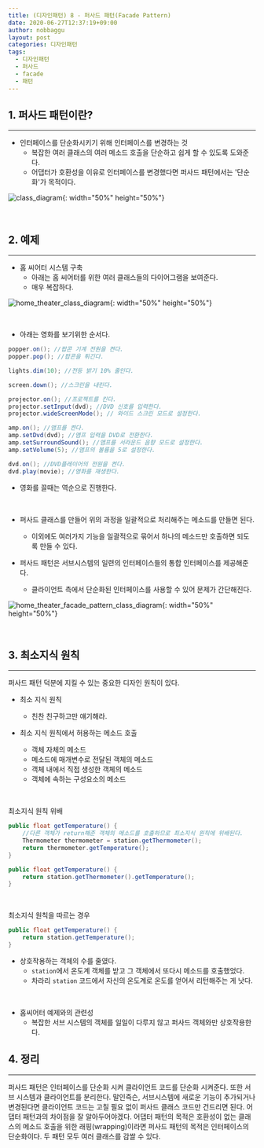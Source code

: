 ```yaml
---
title: (디자인패턴) 8 - 퍼사드 패턴(Facade Pattern)
date: 2020-06-27T12:37:19+09:00
author: nobbaggu
layout: post
categories: 디자인패턴
tags:
  - 디자인패턴
  - 퍼사드
  - facade
  - 패턴
---
```


## 1. 퍼사드 패턴이란? ##
----

+ 인터페이스를 단순화시키기 위해 인터페이스를 변경하는 것
	+ 복잡한 여러 클래스의 여러 메소드 호출을 단순하고 쉽게 할 수 있도록 도와준다.
	+ 어댑터가 호환성을 이유로 인터페이스를 변경했다면 퍼사드 패턴에서는 '단순화'가 목적이다.

![class_diagram](https://nobbaggu.github.io/images/designpattern/facadepattern/class_diagram.jpg){: width="50%" height="50%"}

<br>

## 2. 예제 ##
----

+ 홈 씨어터 시스템 구축
	+ 아래는 홈 씨어터를 위한 여러 클래스들의 다이어그램을 보여준다.
	+ 매우 복잡하다.

![home_theater_class_diagram](https://nobbaggu.github.io/images/designpattern/facadepattern/home_theater_class_diagram.jpg){: width="50%" height="50%"}

<br>

+ 아래는 영화를 보기위한 순서다.

~~~ java
popper.on(); //팝콘 기계 전원을 켠다.
popper.pop(); //팝콘을 튀긴다.

lights.dim(10); //전등 밝기 10% 줄인다.

screen.down(); //스크린을 내린다.

projector.on(); //프로젝트를 킨다.
projector.setInput(dvd); //DVD 신호를 입력한다.
projector.wideScreenMode(); // 와이드 스크린 모드로 설정한다.

amp.on(); //앰프를 켠다.
amp.setDvd(dvd); //앰프 입력을 DVD로 전환한다.
amp.setSurroundSound(); //앰프를 서라운드 음향 모드로 설정한다.
amp.setVolume(5); //앰프의 볼륨을 5로 설정한다.

dvd.on(); //DVD플레이어의 전원을 켠다.
dvd.play(movie); //영화를 재생한다.
~~~

+ 영화를 끌때는 역순으로 진행한다.

<br>

+ 퍼사드 클래스를 만들어 위의 과정을 일괄적으로 처리해주는 메소드를 만들면 된다.
	+ 이외에도 여러가지 기능을 일괄적으로 묶어서 하나의 메소드만 호출하면 되도록 만들 수 있다.
	
+ 퍼사드 패턴은 서브시스템의 일련의 인터페이스들의 통합 인터페이스를 제공해준다.
	+ 클라이언트 측에서 단순화된 인터페이스를 사용할 수 있어 문제가 간단해진다.

![home_theater_facade_pattern_class_diagram](https://nobbaggu.github.io/images/designpattern/home_theater_facade_pattern_class_diagram.jpg){: width="50%" height="50%"}
	
<br>

## 3. 최소지식 원칙 ##
----

퍼사드 패턴 덕분에 지킬 수 있는 중요한 디자인 원칙이 있다.

+ 최소 지식 원칙
	+ 친찬 친구하고만 얘기해라.

+ 최소 지식 원칙에서 허용하는 메소드 호출
	+ 객체 자체의 메소드
	+ 메소드에 매개변수로 전달된 객체의 메소드
	+ 객체 내에서 직접 생성한 객체의 메소드
	+ 객체에 속하는 구성요소의 메소드
	
<br>

최소지식 원칙 위배

~~~ java
public float getTemperature() {
	//다른 객체가 return해준 객체의 메소드를 호출하므로 최소지식 원칙에 위배된다.
	Thermometer thermometer = station.getThermometer();
	return thermometer.getTemperature();
}

public float getTemperature() {
	return station.getThermometer().getTemperature();
}
~~~

<br>

최소지식 원칙을 따르는 경우

~~~ java
public float getTemperature() {
	return station.getTemperature();
}
~~~

+ 상호작용하는 객체의 수를 줄였다.
	+ `station`에서 온도계 객체를 받고 그 객체에서 또다시 메소드를 호출했었다.
	+ 차라리 `station` 코드에서 자신의 온도계로 온도를 얻어서 리턴해주는 게 낫다.

<br>

+ 홈씨어터 예제와의 관련성
	+ 복잡한 서브 시스템의 객체를 일일이 다루지 않고 퍼사드 객체와만 상호작용한다.

## 4. 정리 ##
----

퍼사드 패턴은 인터페이스를 단순화 시켜 클라이언트 코드를 단순화 시켜준다. 또한 서브 시스템과 클라이언트를 분리한다. 말인즉슨, 서브시스템에 새로운 기능이 추가되거나 변경된다면 클라이언트 코드는 고칠 필요 없이 퍼사드 클래스 코드만 건드리면 된다. 어댑터 패턴과의 차이점을 잘 알아두어야겠다. 어댑터 패턴의 목적은 호환성이 없는 클래스의 메소드 호출을 위한 래핑(wrapping)이라면 퍼사드 패턴의 목적은 인터페이스의 단순화이다. 두 패턴 모두 여러 클래스를 감쌀 수 있다.